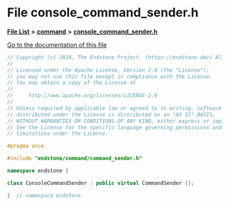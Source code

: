 

# File console\_command\_sender.h

[**File List**](files.md) **>** [**command**](dir_5c7b2dbfabcd1115569d1e20a260545c.md) **>** [**console\_command\_sender.h**](console__command__sender_8h.md)

[Go to the documentation of this file](console__command__sender_8h.md)


```C++
// Copyright (c) 2024, The Endstone Project. (https://endstone.dev) All Rights Reserved.
//
// Licensed under the Apache License, Version 2.0 (the "License");
// you may not use this file except in compliance with the License.
// You may obtain a copy of the License at
//
//     http://www.apache.org/licenses/LICENSE-2.0
//
// Unless required by applicable law or agreed to in writing, software
// distributed under the License is distributed on an "AS IS" BASIS,
// WITHOUT WARRANTIES OR CONDITIONS OF ANY KIND, either express or implied.
// See the License for the specific language governing permissions and
// limitations under the License.

#pragma once

#include "endstone/command/command_sender.h"

namespace endstone {

class ConsoleCommandSender : public virtual CommandSender {};

}  // namespace endstone
```


